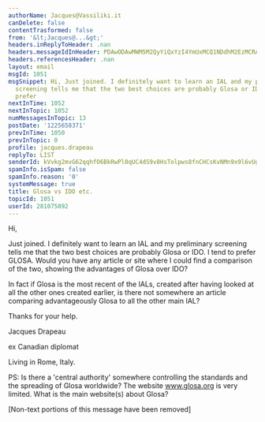```yaml
---
authorName: Jacques@Vassiliki.it
canDelete: false
contentTrasformed: false
from: '&lt;Jacques@...&gt;'
headers.inReplyToHeader: .nan
headers.messageIdInHeader: PDAwODAwMWM5M2QyYiQxYzI4YmUxMCQ1NDdhM2EzMCRAaXQ+
headers.referencesHeader: .nan
layout: email
msgId: 1051
msgSnippet: Hi, Just joined. I definitely want to learn an IAL and my preliminary
  screening tells me that the two best choices are probably Glosa or IDO. I tend to
  prefer
nextInTime: 1052
nextInTopic: 1052
numMessagesInTopic: 13
postDate: '1225658371'
prevInTime: 1050
prevInTopic: 0
profile: jacques.drapeau
replyTo: LIST
senderId: kVvkg2mvG62qqhfO6BkRwPl0qUC4dS9v8HsTolpws8fnCHCsKvNMn9x9l6vUg4pJEBrXZmOj-HSvo0g4dA
spamInfo.isSpam: false
spamInfo.reason: '0'
systemMessage: true
title: Glosa vs IDO etc.
topicId: 1051
userId: 281075092
---
```


Hi, 

Just joined. I definitely want to learn an IAL and my preliminary screening
tells me that the two best choices are probably Glosa or IDO. I tend to
prefer GLOSA. Would you have any article or site where I could find a
comparison of the two, showing the advantages of Glosa over IDO? 

In fact if Glosa is the most recent of the IALs, created after having looked
at all the other ones created earlier, is there not somewhere an article
comparing advantageously Glosa to all the other main IAL?

 

Thanks for your help. 

 

Jacques Drapeau

ex Canadian diplomat

Living in Rome, Italy. 

 

PS: Is there a 'central authority' somewhere controlling the standards and
the spreading of Glosa worldwide? The website www.glosa.org is very limited.
What is the main website(s) about Glosa?

 



[Non-text portions of this message have been removed]


